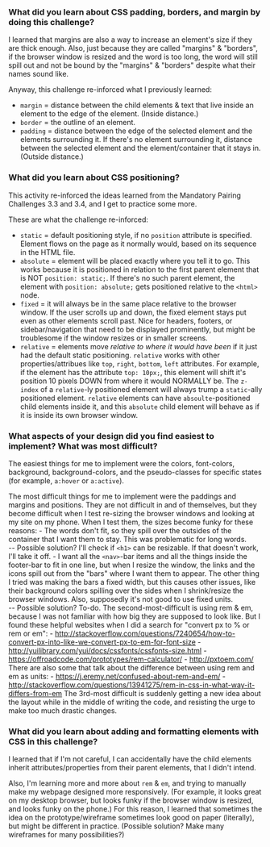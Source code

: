 ### What did you learn about CSS padding, borders, and margin by doing this challenge?  

I learned that margins are also a way to increase an element's size if they are thick enough.  Also, just because they are called "margins" & "borders", if the browser window is resized and the word is too long, the word will still spill out and not be bound by the "margins" & "borders" despite what their names sound like.  

Anyway, this challenge re-inforced what I previously learned:
* `margin` = distance between the child elements & text that live inside an element to the edge of the element.  (Inside distance.)  
* `border` = the outline of an element.  
* `padding` = distance between the edge of the selected element and the elements surrounding it.  If there's no element surrounding it, distance between the selected element and the element/container that it stays in.  (Outside distance.)  

### What did you learn about CSS positioning?  

This activity re-inforced the ideas learned from the Mandatory Pairing Challenges 3.3 and 3.4, and I get to practice some more.  

These are what the challenge re-inforced:
* `static` = default positioning style, if no `position` attribute is specified.  Element flows on the page as it normally would, based on its sequence in the HTML file.  
* `absolute` = element will be placed exactly where you tell it to go.  This works because it is positioned in relation to the first parent element that is NOT `position: static;`. If there's no such parent element, the element with `position: absolute;` gets positioned relative to the 
`<html>` node.  
* `fixed` = it will always be in the same place relative to the browser window.  If the user scrolls up and down, the fixed element stays put even as other elements scroll past.  Nice for headers, footers, or sidebar/navigation that need to be displayed prominently, but might be troublesome if the window resizes or in smaller screens.  
* `relative` = elements move _relative to where it would have been_ if it just had the default static positioning.  `relative` works with other properties/attribues like `top`, `right`, `bottom`, `left` attributes.  For example, if the element has the attribute `top: 10px;`, this element will shift it's position 10 pixels DOWN from where it would NORMALLY be.  The `z-index` of a `relative`-ly positioned element will always trump a `static`-ally positioned element.  `relative` elements can have `absoulte`-positioned child elements inside it, and this `absolute` child element will behave as if it is inside its own browser window.  

### What aspects of your design did you find easiest to implement? What was most difficult?

The easiest things for me to implement were the colors, font-colors, background, background-colors, and the pseudo-classes for specific states (for example, `a:hover` or `a:active`).  

The most difficult things for me to implement were the paddings and margins and positions.  They are not difficult in and of themselves, but they become difficult when I test re-sizing the browser windows and looking at my site on my phone.  When I test them, the sizes become funky for these reasons:
    - The words don't fit, so they spill over the outsides of the container that I want them to stay.  This was problematic for long words.  
    -- Possible solution?  I'll check if `<h1>` can be resizable.  If that doesn't work, I'll take it off.
    - I want all the `<nav>`-bar items and all the things inside the footer-bar to fit in one line, but when I resize the window, the links and the icons spill out from the "bars" where I want them to appear.  The other thing I tried was making the bars a fixed width, but this causes other issues, like their background colors spilling over the sides when I shrink/resize the browser windows.  Also, supposedly it's not good to use fixed units.  
    -- Possible solution?  To-do.
The second-most-difficult is using rem & em, because I was not familiar with how big they are supposed to look like.  But I found these helpful websites when I did a search for "convert px to % or rem or em":
    - http://stackoverflow.com/questions/7240654/how-to-convert-px-into-like-we-convert-px-to-em-for-font-size
    - http://yuilibrary.com/yui/docs/cssfonts/cssfonts-size.html
    - https://offroadcode.com/prototypes/rem-calculator/
    - http://pxtoem.com/
There are also some that talk about the difference between using rem and em as units:
    - https://j.eremy.net/confused-about-rem-and-em/
    - http://stackoverflow.com/questions/13941275/rem-in-css-in-what-way-it-differs-from-em
The 3rd-most difficult is suddenly getting a new idea about the layout while in the middle of writing the code, and resisting the urge to make too much drastic changes.  

### What did you learn about adding and formatting elements with CSS in this challenge?

I learned that if I'm not careful, I can accidentally have the child elements inherit attributes/properties from their parent elements, that I didn't intend.  

Also, I'm learning more and more about `rem` & `em`, and trying to manually make my webpage designed more responsively.  (For example, it looks great on my desktop browser, but looks funky if the browser window is resized, and looks funky on the phone.)  For this reason, I learned that sometimes the idea on the prototype/wireframe sometimes look good on paper (literally), but might be different in practice.  (Possible solution?  Make many wireframes for many possibilities?)  